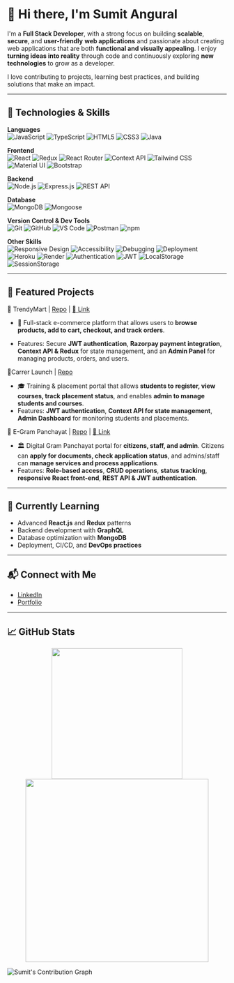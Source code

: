 
# 👋 Hi there, I'm Sumit Angural

I'm a **Full Stack Developer**, with a strong focus on building **scalable**, **secure**, and **user-friendly** **web applications** and passionate about creating web applications that are both **functional and visually appealing**. I enjoy **turning ideas into reality** through code and continuously exploring **new technologies** to grow as a developer.

I love contributing to projects, learning best practices, and building solutions that make an impact.

---

## 🔧 Technologies & Skills

**Languages**  
![JavaScript](https://img.shields.io/badge/JavaScript-F7DF1E?style=for-the-badge&logo=javascript&logoColor=black) ![TypeScript](https://img.shields.io/badge/TypeScript-3178C6?style=for-the-badge&logo=typescript&logoColor=white) ![HTML5](https://img.shields.io/badge/HTML5-E34F26?style=for-the-badge&logo=html5&logoColor=white) ![CSS3](https://img.shields.io/badge/CSS3-1572B6?style=for-the-badge&logo=css3&logoColor=white) ![Java](https://img.shields.io/badge/Java-007396?style=for-the-badge&logo=java&logoColor=white)

**Frontend**  
![React](https://img.shields.io/badge/React-61DAFB?style=for-the-badge&logo=react&logoColor=black) ![Redux](https://img.shields.io/badge/Redux-764ABC?style=for-the-badge&logo=redux&logoColor=white) ![React Router](https://img.shields.io/badge/React_Router-CA4245?style=for-the-badge&logo=react-router&logoColor=white) ![Context API](https://img.shields.io/badge/Context_API-61DAFB?style=for-the-badge&logo=react&logoColor=black) ![Tailwind CSS](https://img.shields.io/badge/Tailwind_CSS-06B6D4?style=for-the-badge&logo=tailwindcss&logoColor=white) ![Material UI](https://img.shields.io/badge/Material_UI-007FFF?style=for-the-badge&logo=mui&logoColor=white) ![Bootstrap](https://img.shields.io/badge/Bootstrap-7952B3?style=for-the-badge&logo=bootstrap&logoColor=white)

**Backend**  
![Node.js](https://img.shields.io/badge/Node.js-339933?style=for-the-badge&logo=node.js&logoColor=white)  ![Express.js](https://img.shields.io/badge/Express.js-000000?style=for-the-badge&logo=express&logoColor=white) ![REST API](https://img.shields.io/badge/REST_API-009688?style=for-the-badge&logo=api&logoColor=white)
<!-- ![GraphQL](https://img.shields.io/badge/GraphQL-E10098?style=for-the-badge&logo=graphql&logoColor=white)   -->


**Database**  
![MongoDB](https://img.shields.io/badge/MongoDB-47A248?style=for-the-badge&logo=mongodb&logoColor=white) ![Mongoose](https://img.shields.io/badge/Mongoose-880000?style=for-the-badge&logo=mongoose&logoColor=white)

**Version Control & Dev Tools**  
![Git](https://img.shields.io/badge/Git-F05032?style=for-the-badge&logo=git&logoColor=white) ![GitHub](https://img.shields.io/badge/GitHub-181717?style=for-the-badge&logo=github&logoColor=white) ![VS Code](https://img.shields.io/badge/VS_Code-007ACC?style=for-the-badge&logo=visualstudiocode&logoColor=white) ![Postman](https://img.shields.io/badge/Postman-FF6C37?style=for-the-badge&logo=postman&logoColor=white) ![npm](https://img.shields.io/badge/npm-CB3837?style=for-the-badge&logo=npm&logoColor=white)

<!-- ![Yarn](https://img.shields.io/badge/Yarn-2C8EBB?style=for-the-badge&logo=yarn&logoColor=white)   -->

**Other Skills**  
![Responsive Design](https://img.shields.io/badge/Responsive_Design-4285F4?style=for-the-badge&logo=google-chrome&logoColor=white) ![Accessibility](https://img.shields.io/badge/Accessibility-a11y-663399?style=for-the-badge&logo=w3c&logoColor=white) ![Debugging](https://img.shields.io/badge/Debugging-000000?style=for-the-badge&logo=bugatti&logoColor=white) ![Deployment](https://img.shields.io/badge/Deployment-430098?style=for-the-badge&logo=vercel&logoColor=white) ![Heroku](https://img.shields.io/badge/Heroku-430098?style=for-the-badge&logo=heroku&logoColor=white) ![Render](https://img.shields.io/badge/Render-46E3B7?style=for-the-badge&logo=render&logoColor=black) ![Authentication](https://img.shields.io/badge/Authentication-FF6F00?style=for-the-badge&logo=jwt&logoColor=white) ![JWT](https://img.shields.io/badge/JWT-000000?style=for-the-badge&logo=jsonwebtokens&logoColor=white) ![LocalStorage](https://img.shields.io/badge/LocalStorage-008080?style=for-the-badge&logo=googlechrome&logoColor=white) ![SessionStorage](https://img.shields.io/badge/SessionStorage-004080?style=for-the-badge&logo=googlechrome&logoColor=white)

---

## 📂 Featured Projects  

🔹 TrendyMart | [Repo](https://github.com/Sumit0925/Trendy_Mart) |  [🔗 Link](https://trendy-mart-site.onrender.com/auth/login)
  - 🛒 Full-stack e-commerce platform that allows users to **browse products, add to cart, checkout, and track orders**.

  - Features: Secure **JWT authentication**, **Razorpay payment integration**, **Context API & Redux** for state management, and an **Admin Panel** for managing products, orders, and users.  

🔹Carrer Launch | [Repo](https://github.com/Sumit0925/CarrerLaunch) 
  - 🎓 Training & placement portal that allows **students to register, view courses, track placement status**, and enables **admin to manage students and courses**.  
  - Features: **JWT authentication**, **Context API for state management**, **Admin Dashboard** for monitoring students and placements.  


🔹  E-Gram Panchayat | [Repo](https://github.com/Sumit0925/Digital-E-Gram-Panchayat) | [🔗 Link](https://digital-e-gram-panchayat-mojs.onrender.com/)
  - 🏛️ Digital Gram Panchayat portal for **citizens, staff, and admin**. Citizens can **apply for documents, check application status**, and admins/staff can **manage services and process applications**.  
  - Features: **Role-based access**, **CRUD operations**, **status tracking**, **responsive React front-end**, **REST API & JWT authentication**.  


---

## 🌱 Currently Learning

- Advanced **React.js** and **Redux** patterns
- Backend development with **GraphQL**
- Database optimization with **MongoDB**
- Deployment, CI/CD, and **DevOps practices**

---

## 📬 Connect with Me

- [LinkedIn](https://www.linkedin.com/in/sumit-angural-249a79275)
- [Portfolio](https://portfolio-sumit-site.onrender.com/)

---

## 📈 GitHub Stats

<p align="center">
  <img src="https://github-readme-stats.vercel.app/api/top-langs/?username=Sumit0925&layout=compact&theme=radical" width="300"/> <img src="https://github-readme-streak-stats.herokuapp.com/?user=Sumit0925&theme=radical&hide_border=true" width="420"/>
</p>

![Sumit's Contribution Graph](https://github-readme-activity-graph.vercel.app/graph?username=Sumit0925&theme=radical)  
<!-- ![Sumit's GitHub Stats](https://github-readme-stats.vercel.app/api?username=Sumit0925&show_icons=true&theme=radical)   -->
